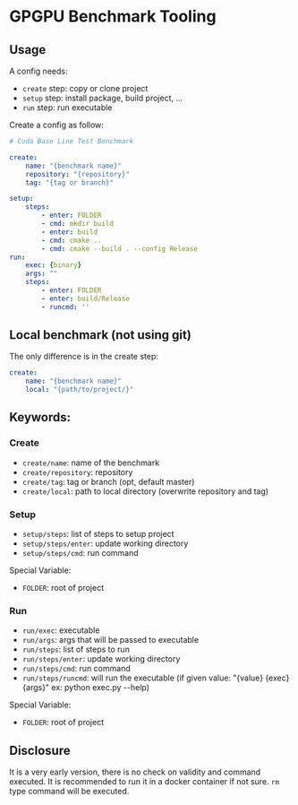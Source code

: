 # GPGPU Benchmark Tooling

## Usage

A config needs:

* `create` step: copy or clone project
* `setup` step: install package, build project, ...
* `run` step: run executable

Create a config as follow:

```yaml
# Cuda Base Line Test Benchmark

create:
    name: "{benchmark name}"
    repository: "{repository}"
    tag: "{tag or branch}"

setup:
    steps:
        - enter: FOLDER
        - cmd: mkdir build
        - enter: build
        - cmd: cmake ..
        - cmd: cmake --build . --config Release
run:
    exec: {binary}
    args: ""
    steps:
        - enter: FOLDER
        - enter: build/Release
        - runcmd: ''
```

## Local benchmark (not using git)

The only difference is in the create step:

```yaml
create:
    name: "{benchmark name}"
    local: "{path/to/project/}"
```

## Keywords:

### Create

* `create/name`: name of the benchmark
* `create/repository`: repository
* `create/tag`: tag or branch (opt, default master)
* `create/local`: path to local directory (overwrite repository and tag)

### Setup

* `setup/steps`: list of steps to setup project
* `setup/steps/enter`: update working directory
* `setup/steps/cmd`: run command

Special Variable:

* `FOLDER`: root of project

### Run

* `run/exec`: executable
* `run/args`: args that will be passed to executable
* `run/steps`: list of steps to run
* `run/steps/enter`: update working directory
* `run/steps/cmd`: run command
* `run/steps/runcmd`: will run the executable (if given value: "{value} {exec} {args}" ex: python exec.py --help)

Special Variable:

* `FOLDER`: root of project

## Disclosure

It is a very early version, there is no check on validity and command executed.
It is recommended to run it in a docker container if not sure.
`rm` type command will be executed.
